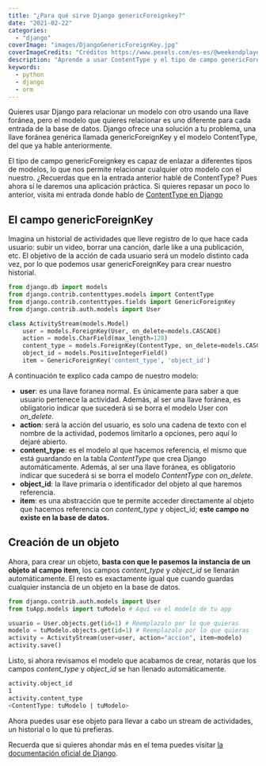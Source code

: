```yaml
---
title: "¿Para qué sirve Django genericForeignkey?"
date: "2021-02-22"
categories: 
  - "django"
coverImage: "images/DjangoGenericForeignKey.jpg"
coverImageCredits: "Créditos https://www.pexels.com/es-es/@weekendplayer/"
description: "Aprende a usar ContentType y el tipo de campo genericForeignKey en Django para relacionar un objeto con diferentes tipos de modelo."
keywords:
  - python
  - django
  - orm
---
```


Quieres usar Django para relacionar un modelo con otro usando una llave foránea, pero el modelo que quieres relacionar es uno diferente para cada entrada de la base de datos. Django ofrece una solución a tu problema, una llave foránea genérica llamada genericForeignKey y el modelo ContentType, del que ya hable anteriormente.

El tipo de campo genericForeignkey es capaz de enlazar a diferentes tipos de modelos, lo que nos permite relacionar cualquier otro modelo con el nuestro. ¿Recuerdas que en la entrada anterior hablé de ContentType? Pues ahora sí le daremos una aplicación práctica. Si quieres repasar un poco lo anterior, visita mi entrada donde hablo de [ContentType en Django](https://coffeebytes.dev/que-hace-la-aplicacion-contenttype-en-django/)

## El campo genericForeignKey

Imagina un historial de actividades que lleve registro de lo que hace cada usuario: subir un video, borrar una canción, darle like a una publicación, etc. El objetivo de la acción de cada usuario será un modelo distinto cada vez, por lo que podemos usar genericForeignKey para crear nuestro historial.

```python
from django.db import models
from django.contrib.contenttypes.models import ContentType
from django.contrib.contenttypes.fields import GenericForeignKey
from django.contrib.auth.models import User

class ActivityStream(models.Model)
    user = models.ForeignKey(User, on_delete=models.CASCADE)
    action = models.CharField(max_length=128)
    content_type = models.ForeignKey(ContentType, on_delete=models.CASCADE)
    object_id = models.PositiveIntegerField()
    item = GenericForeignKey('content_type', 'object_id')
```

A continuación te explico cada campo de nuestro modelo:

- **user**: es una llave foranea normal. Es únicamente para saber a que usuario pertenece la actividad. Además, al ser una llave foránea, es obligatorio indicar que sucederá si se borra el modelo User con _on\_delete_.
- **action**: será la acción del usuario, es solo una cadena de texto con el nombre de la actividad, podemos limitarlo a opciones, pero aquí lo dejaré abierto.
- **content\_type**: es el modelo al que hacemos referencia, el mismo que está guardando en la tabla _ContentType_ que crea Django automáticamente. Además, al ser una llave foránea, es obligatorio indicar que sucederá si se borra el modelo _ContentType_ con _on\_delete_.
- **object\_id**: la llave primaria o identificador del objeto al que haremos referencia.
- **item**: es una abstracción que te permite acceder directamente al objeto que hacemos referencia con _content\_type_ y object\_id; **este campo no existe en la base de datos.**

## Creación de un objeto

Ahora, para crear un objeto, **basta con que le pasemos la instancia de un objeto al campo item**, los campos _content\_type_ y _object\_id_ se llenarán automáticamente. El resto es exactamente igual que cuando guardas cualquier instancia de un objeto en la base de datos.

```python
from django.contrib.auth.models import User
from tuApp.models import tuModelo # Aquí va el modelo de tu app

usuario = User.objects.get(id=1) # Reemplazalo por lo que quieras
modelo = tuModelo.objects.get(id=1) # Reemplazalo por lo que quieras
activity = ActivityStream(user=user, action="accion", item=modelo)
activity.save()
```

Listo, si ahora revisamos el modelo que acabamos de crear, notarás que los campos _content\_type_ y _object\_id_ se han llenado automáticamente.

```bash
activity.object_id
1
activity.content_type
<ContentType: tuModelo | tuModelo>
```

Ahora puedes usar ese objeto para llevar a cabo un stream de actividades, un historial o lo que tú prefieras.

Recuerda que si quieres ahondar más en el tema puedes visitar [la documentación oficial de Django](https://docs.djangoproject.com/en/3.1/ref/contrib/contenttypes/).
